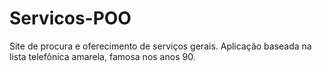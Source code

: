 # Servicos-POO
Site de procura e oferecimento de serviços gerais. Aplicação baseada na lista telefônica amarela, famosa nos anos 90.
